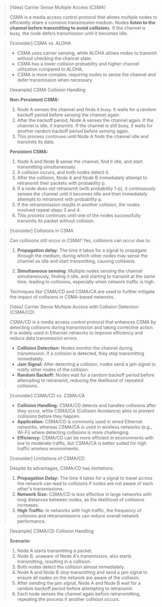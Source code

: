 
> [!idea] Carrier Sense Multiple Access (CSMA)
> 
> CSMA is a media access control protocol that allows multiple nodes to efficiently share a common transmission medium. Nodes **listen to the channel before transmitting to avoid collision**s. If the channel is busy, the node defers transmission until it becomes idle.

> [!consider] CSMA vs. ALOHA
>
> - CSMA uses carrier sensing, while ALOHA allows nodes to transmit without checking the channel state.
> - CSMA has a lower collision probability and higher channel utilization compared to ALOHA.
> - CSMA is more complex, requiring nodes to sense the channel and defer transmission when necessary.

> [!example] CSMA Collision Handling
> 
> **Non-Persistent CSMA:**
>
> 1. Node A senses the channel and finds it busy. It waits for a random backoff period before sensing the channel again.
> 2. After the backoff period, Node A senses the channel again. If the channel is idle, it transmits. If the channel is still busy, it waits for another random backoff period before sensing again.
> 3. This process continues until Node A finds the channel idle and transmits its data.
>
> **Persistent CSMA:**
>
> 1. Node A and Node B sense the channel, find it idle, and start transmitting simultaneously.
> 2. A collision occurs, and both nodes detect it.
> 3. After the collision, Node A and Node B immediately attempt to retransmit their packets with probability p.
> 4. If a node does not retransmit (with probability 1-p), it continuously senses the channel until it becomes idle and then immediately attempts to retransmit with probability p.
> 5. If the retransmission results in another collision, the nodes involved repeat steps 3 and 4.
> 6. This process continues until one of the nodes successfully transmits its packet without collision.

> [!consider] Collisions in CSMA
>
> Can collisions still occur in CSMA? Yes, collisions can occur due to:
>
> 1. **Propagation delay:** The time it takes for a signal to propagate through the medium, during which other nodes may sense the channel as idle and start transmitting, causing collisions.
>
> 2. **Simultaneous sensing:** Multiple nodes sensing the channel simultaneously, finding it idle, and starting to transmit at the same time, leading to collisions, especially when network traffic is high.
>
> Techniques like CSMA/CD and CSMA/CA are used to further mitigate the impact of collisions in CSMA-based networks.


> [!idea] Carrier Sense Multiple Access with Collision Detection (CSMA/CD)
>
> CSMA/CD is a media access control protocol that enhances CSMA by detecting collisions during transmission and taking corrective action. It is widely used in Ethernet networks to improve efficiency and reduce data transmission errors.
> 
> - **Collision Detection:** Nodes monitor the channel during transmission. If a collision is detected, they stop transmitting immediately.
> - **Jam Signal:** After detecting a collision, nodes send a jam signal to notify other nodes of the collision.
> - **Random Backoff:** Nodes wait for a random backoff period before attempting to retransmit, reducing the likelihood of repeated collisions.

> [!consider] CSMA/CD vs. CSMA/CA
>
> - **Collision Handling:** CSMA/CD detects and handles collisions after they occur, while CSMA/CA (Collision Avoidance) aims to prevent collisions before they happen.
> - **Application:** CSMA/CD is commonly used in wired Ethernet networks, whereas CSMA/CA is used in wireless networks (e.g., Wi-Fi) where detecting collisions is more challenging.
> - **Efficiency:** CSMA/CD can be more efficient in environments with low to moderate traffic, but CSMA/CA is better suited for high traffic wireless environments.

> [!consider] Limitations of CSMA/CD
>
> Despite its advantages, CSMA/CD has limitations:
>
> 1. **Propagation Delay:** The time it takes for a signal to travel across the network can lead to collisions if nodes are not aware of each other's transmissions.
> 2. **Network Size:** CSMA/CD is less effective in large networks with long distances between nodes, as the likelihood of collisions increases.
> 3. **High Traffic:** In networks with high traffic, the frequency of collisions and retransmissions can reduce overall network performance.

> [!example] CSMA/CD Collision Handling
>
> **Scenario:**
>
> 1. Node A starts transmitting a packet.
> 2. Node B, unaware of Node A's transmission, also starts transmitting, resulting in a collision.
> 3. Both nodes detect the collision almost immediately.
> 4. Node A and Node B stop transmitting and send a jam signal to ensure all nodes on the network are aware of the collision.
> 5. After sending the jam signal, Node A and Node B wait for a random backoff period before attempting to retransmit.
> 6. Each node senses the channel again before retransmitting, repeating the process if another collision occurs.